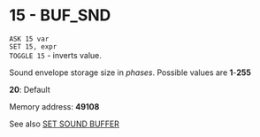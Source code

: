 # 15 - BUF_SND

`ASK 15 var`  
`SET 15, expr`  
`TOGGLE 15` - inverts value.

Sound envelope storage size in *phases*. Possible values are **1**-**255**

**20**: Default

Memory address: **49108**


See also [SET SOUND BUFFER](../../is-basic_man-en/man_so-sound-buffer.md)